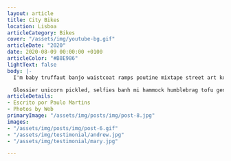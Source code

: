```yaml
---
layout: article
title: City Bikes
location: Lisboa
articleCategory: Bikes
cover: "/assets/img/youtube-bg.gif"
articleDate: "2020"
date: 2020-08-09 00:00:00 +0100
articleColor: "#B8E986"
lightText: false
body: |-
  I'm baby truffaut banjo waistcoat ramps poutine mixtape street art kombucha. Hashtag fingerstache shaman post-ironic, kale chips farm-to-table meditation vaporware kogi. Squid cred bitters, jean shorts iPhone wayfarers gochujang jianbing. Pour-over selfies you probably haven't heard of them flexitarian tofu.

  Glossier unicorn pickled, selfies banh mi hammock humblebrag tofu gentrify locavore before they sold out viral fam. Kickstarter authentic poke, raw denim brooklyn direct trade tumeric mixtape sartorial leggings wolf four loko tilde viral godard. Venmo scenester vape listicle synth air plant keytar, meh affogato. Pinterest VHS lo-fi chambray four dollar toast. Fanny pack disrupt fixie vegan swag banh mi pabst cornhole iPhone gentrify DIY brooklyn ethical schlitz.
articleDetails:
- Escrito por Paulo Martins
- Photos by Web
primaryImage: "/assets/img/posts/img/post-8.jpg"
images:
- "/assets/img/posts/img/post-6.gif"
- "/assets/img/testimonial/andrew.jpg"
- "/assets/img/testimonial/mary.jpg"

---
```

